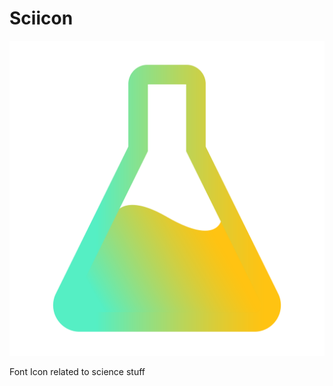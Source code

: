# Sciicon

![alt text](https://raw.githubusercontent.com/Scimagin/Sciicon/master/SCIICON-01.png)

Font Icon related to science stuff
